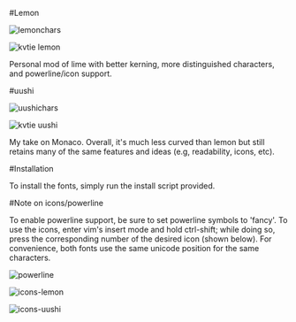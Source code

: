 #Lemon

![lemonchars](http://a.pomf.se/2Bh1.png)

![kvtie lemon](http://a.pomf.se/9Dt2.png)

Personal mod of lime with better kerning, more distinguished characters, and powerline/icon support.


#uushi

![uushichars](http://a.pomf.se/3Cg6-983.png)

![kvtie uushi](http://a.pomf.se/8Tl3.png)

My take on Monaco. Overall, it's much less curved than lemon but still retains many of the same features and ideas (e.g, readability, icons, etc).


#Installation

To install the fonts, simply run the install script provided.

#Note on icons/powerline

To enable powerline support, be sure to set powerline symbols to 'fancy'. To use the icons, enter vim's insert mode and hold ctrl-shift; while doing so, press the corresponding number of the desired icon (shown below). For convenience, both fonts use the same unicode position for the same characters.

![powerline](http://a.pomf.se/3Ly7.png)

![icons-lemon](https://github-camo.global.ssl.fastly.net/c472cea534ec5f123ceb1c9998010b557e657c84/687474703a2f2f612e706f6d662e73652f364c68372e706e67)

![icons-uushi](http://a.pomf.se/1Gd4.png)
